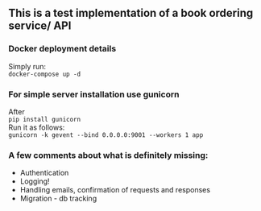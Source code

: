 This is a test implementation of a book ordering service/ API
---
### Docker deployment details  
Simply run:  
`docker-compose up -d`  

### For simple server installation use gunicorn
After  
`pip install gunicorn`  
Run it as follows:  
`gunicorn -k gevent --bind 0.0.0.0:9001 --workers 1 app`

### A few comments about what is definitely missing:  
- Authentication
- Logging!
- Handling emails, confirmation of requests and responses
- Migration - db tracking
